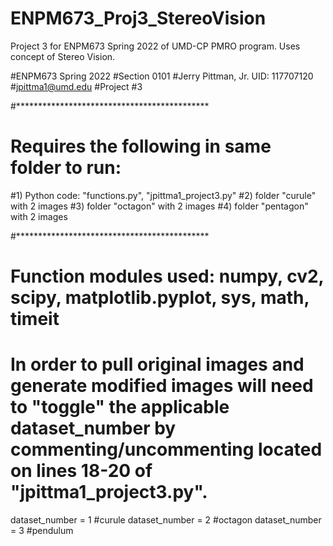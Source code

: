 # ENPM673_Proj3_StereoVision
Project 3 for ENPM673 Spring 2022 of UMD-CP PMRO program. Uses concept of Stereo Vision.

#ENPM673 Spring 2022
#Section 0101
#Jerry Pittman, Jr. UID: 117707120
#jpittma1@umd.edu
#Project #3

#********************************************
# Requires the following in same folder to run:
#1) Python code: "functions.py", "jpittma1_project3.py"
#2) folder "curule" with 2 images
#3) folder "octagon" with 2 images
#4) folder "pentagon" with 2 images

#********************************************

# Function modules used: numpy, cv2, scipy, matplotlib.pyplot, sys, math, timeit

# In order to pull original images and generate modified images will need to "toggle" the applicable dataset_number by commenting/uncommenting located on lines 18-20 of "jpittma1_project3.py".
dataset_number = 1  #curule
dataset_number = 2  #octagon
dataset_number = 3  #pendulum

